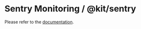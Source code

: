 # Sentry Monitoring / @kit/sentry

Please refer to the [documentation](https://audiencelab.io/docs/next-supabase-turbo/sentry).